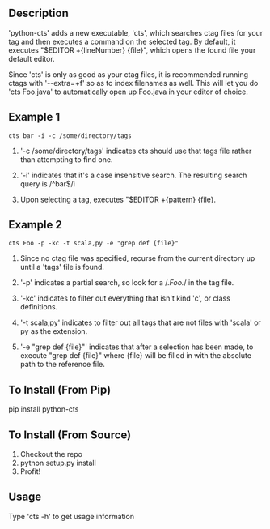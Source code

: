 Description
-------
'python-cts' adds a new executable, 'cts', which searches ctag files for your tag and then executes a command on the selected tag.  By default, it executes "$EDITOR +{lineNumber} {file}", which opens the found file your default editor.

Since 'cts' is only as good as your ctag files, it is recommended running ctags with '--extra=+f' so as to index filenames as well.  This will let you do 'cts Foo.java' to automatically open up Foo.java in your editor of choice.

Example 1
-------
    cts bar -i -c /some/directory/tags

1. '-c /some/directory/tags' indicates cts should use that tags file rather than attempting to find one.

2. '-i' indicates that it's a case insensitive search.  The resulting search query is /^bar$/i

3. Upon selecting a tag, executes "$EDITOR +{pattern} {file}.

Example 2
---------
    cts Foo -p -kc -t scala,py -e "grep def {file}"

1. Since no ctag file was specified, recurse from the current directory up until a 'tags' file is found.

2. '-p' indicates a partial search, so look for a /.*Foo.*/ in the tag file.

3. '-kc' 
indicates to filter out everything that isn't kind 'c', or class definitions.

4. '-t scala,py' indicates to filter out all tags that are not files with 'scala' or py as the extension.

5. '-e "grep def {file}"' indicates that after a selection has been made, to execute "grep def {file}" where {file} will be filled in with the absolute path to the reference file.

To Install (From Pip)
----------

pip install python-cts

To Install (From Source)
----------

1. Checkout the repo
2. python setup.py install
3. Profit!

Usage
-----

Type 'cts -h' to get usage information

